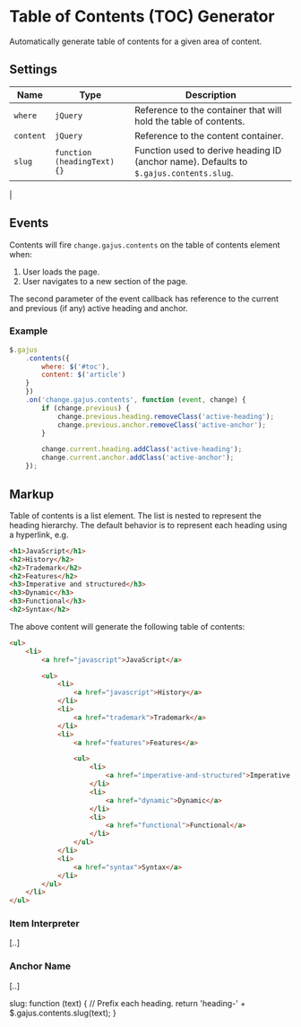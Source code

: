 # Table of Contents (TOC) Generator

Automatically generate table of contents for a given area of content.

## Settings

| Name | Type | Description |
| --- | --- | --- |
| `where` | `jQuery` | Reference to the container that will hold the table of contents. |
| `content` | `jQuery` | Reference to the content container. |
| `slug` | `function (headingText) {}` | Function used to derive heading ID (anchor name). Defaults to `$.gajus.contents.slug`. |
| 

## Events

Contents will fire `change.gajus.contents` on the table of contents element when:

1. User loads the page.
2. User navigates to a new section of the page.

The second parameter of the event callback has reference to the current and previous (if any) active heading and anchor.

### Example

```js
$.gajus
    .contents({
        where: $('#toc'),
        content: $('article')
    }
    })
    .on('change.gajus.contents', function (event, change) {
        if (change.previous) {
            change.previous.heading.removeClass('active-heading');
            change.previous.anchor.removeClass('active-anchor');
        }

        change.current.heading.addClass('active-heading');
        change.current.anchor.addClass('active-anchor');
    });
```

## Markup

Table of contents is a list element. The list is nested to represent the heading hierarchy. The default behavior is to represent each heading using a hyperlink, e.g.

```html
<h1>JavaScript</h1>
<h2>History</h2>
<h2>Trademark</h2>
<h2>Features</h2>
<h3>Imperative and structured</h3>
<h3>Dynamic</h3>
<h3>Functional</h3>
<h2>Syntax</h2>
```

The above content will generate the following table of contents:

```html
<ul>
    <li>
        <a href="javascript">JavaScript</a>

        <ul>
            <li>
                <a href="javascript">History</a>
            </li>
            <li>
                <a href="trademark">Trademark</a>
            </li>
            <li>
                <a href="features">Features</a>

                <ul>
                    <li>
                        <a href="imperative-and-structured">Imperative and structured</a>
                    </li>
                    <li>
                        <a href="dynamic">Dynamic</a>
                    </li>
                    <li>
                        <a href="functional">Functional</a>
                    </li>
                </ul>
            </li>
            <li>
                <a href="syntax">Syntax</a>
            </li>
        </ul>
    </li>
</ul>
```

### Item Interpreter

[..]

### Anchor Name

[..]

slug: function (text) {
            // Prefix each heading.
            return 'heading-' + $.gajus.contents.slug(text);
        }